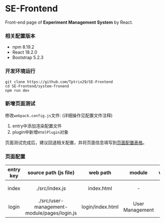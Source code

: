 # SE-Frontend 
Front-end page of **Experiment Management System** by React.

### 相关配置版本
- npm 8.19.2
- React 18.2.0
- Bootstrap 5.2.3

### 开发环境运行
```
git clone https://github.com/Tptrix29/SE-Frontend
cd SE-Frontend/system-fronend
npm run dev
```

### 新增页面测试
修改`webpack.config.js`文件: (详细操作见配置文件注释)
1. entry中添加渲染配置文件
2. plugin中新增`HtmlPlugin`对象

页面测试完成后，建议回退相关配置，并将页面信息填写到[页面配置表格](#页面配置)。

### 页面配置
|entry key|source path (js file)| web path|module|writer|desp
|:--:|:--:|:--:|:--:|:--:|:--:|
|index|./src/index.js|index.html|-|-|系统主页
|login|./src/user-management-module/pages/login.js|login/index.html|User Management|tp|登录页面




